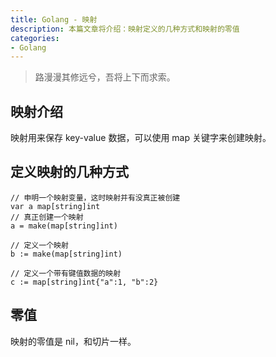 ```yaml
---
title: Golang - 映射
description: 本篇文章将介绍：映射定义的几种方式和映射的零值
categories:
- Golang
---
```


> 路漫漫其修远兮，吾将上下而求索。

## 映射介绍

映射用来保存 key-value 数据，可以使用 map 关键字来创建映射。

## 定义映射的几种方式

```
// 申明一个映射变量，这时映射并有没真正被创建
var a map[string]int
// 真正创建一个映射
a = make(map[string]int)

// 定义一个映射
b := make(map[string]int)

// 定义一个带有键值数据的映射
c := map[string]int{"a":1, "b":2}
```

## 零值

映射的零值是 nil，和切片一样。




